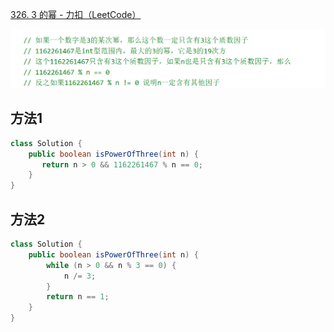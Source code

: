 [326. 3 的幂 - 力扣（LeetCode）](https://leetcode.cn/problems/power-of-three/description/)





![image-20240709102155283](assets/image-20240709102155283.png)



## 方法1

```java
class Solution {
    public boolean isPowerOfThree(int n) {
       return n > 0 && 1162261467 % n == 0;
    }
}
```





## 方法2

```java
class Solution {
    public boolean isPowerOfThree(int n) {
        while (n > 0 && n % 3 == 0) {
            n /= 3;
        }
        return n == 1;
    }
}
```
